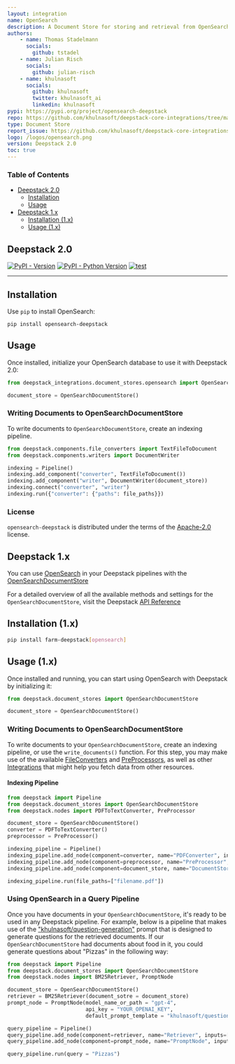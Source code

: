 ```yaml
---
layout: integration
name: OpenSearch
description: A Document Store for storing and retrieval from OpenSearch
authors:
    - name: Thomas Stadelmann
      socials:
        github: tstadel
    - name: Julian Risch
      socials:
        github: julian-risch
    - name: khulnasoft
      socials:
        github: khulnasoft
        twitter: khulnasoft_ai
        linkedin: khulnasoft
pypi: https://pypi.org/project/opensearch-deepstack
repo: https://github.com/khulnasoft/deepstack-core-integrations/tree/main/integrations/opensearch
type: Document Store
report_issue: https://github.com/khulnasoft/deepstack-core-integrations/issues
logo: /logos/opensearch.png
version: Deepstack 2.0
toc: true
---
```


### Table of Contents

- [Deepstack 2.0](#deepstack-20)
  - [Installation](#installation)
  - [Usage](#usage)
- [Deepstack 1.x](#deepstack-1x)
  - [Installation (1.x)](#installation-1x)
  - [Usage (1.x)](#usage-1x)

## Deepstack 2.0

[![PyPI - Version](https://img.shields.io/pypi/v/opensearch-deepstack.svg)](https://pypi.org/project/opensearch-deepstack)
[![PyPI - Python Version](https://img.shields.io/pypi/pyversions/opensearch-deepstack.svg)](https://pypi.org/project/opensearch-deepstack)
[![test](https://github.com/khulnasoft/deepstack-core-integrations/actions/workflows/opensearch.yml/badge.svg)](https://github.com/khulnasoft/deepstack-core-integrations/actions/workflows/opensearch.yml)

-----

## Installation
Use `pip` to install OpenSearch:

```console
pip install opensearch-deepstack
```
## Usage
Once installed, initialize your OpenSearch database to use it with Deepstack 2.0:

```python
from deepstack_integrations.document_stores.opensearch import OpenSearchDocumentStore

document_store = OpenSearchDocumentStore()
```

### Writing Documents to OpenSearchDocumentStore
To write documents to `OpenSearchDocumentStore`, create an indexing pipeline.

```python
from deepstack.components.file_converters import TextFileToDocument
from deepstack.components.writers import DocumentWriter

indexing = Pipeline()
indexing.add_component("converter", TextFileToDocument())
indexing.add_component("writer", DocumentWriter(document_store))
indexing.connect("converter", "writer")
indexing.run({"converter": {"paths": file_paths}})
```

### License

`opensearch-deepstack` is distributed under the terms of the [Apache-2.0](https://spdx.org/licenses/Apache-2.0.html) license.

## Deepstack 1.x
You can use [OpenSearch](https://opensearch.org/docs/latest/#docker-quickstart) in your Deepstack pipelines with the [OpenSearchDocumentStore](https://docs.deepstack.khulnasoft.com/v1.25/docs/document_store#initialization)

For a detailed overview of all the available methods and settings for the `OpenSearchDocumentStore`, visit the Deepstack [API Reference](https://docs.deepstack.khulnasoft.com/v1.25/reference/document-store-api#opensearchdocumentstore)

## Installation (1.x)

```bash
pip install farm-deepstack[opensearch]
```

## Usage (1.x)

Once installed and running, you can start using OpenSearch with Deepstack by initializing it: 

```python
from deepstack.document_stores import OpenSearchDocumentStore

document_store = OpenSearchDocumentStore()
```

### Writing Documents to OpenSearchDocumentStore

To write documents to your `OpenSearchDocumentStore`, create an indexing pipeline, or use the `write_documents()` function.
For this step, you may make use of the available [FileConverters](https://docs.deepstack.khulnasoft.com/v1.25/docs/file_converters) and [PreProcessors](https://docs.deepstack.khulnasoft.com/v1.25/docs/preprocessor), as well as other [Integrations](/integrations) that might help you fetch data from other resources.

#### Indexing Pipeline

```python
from deepstack import Pipeline
from deepstack.document_stores import OpenSearchDocumentStore
from deepstack.nodes import PDFToTextConverter, PreProcessor

document_store = OpenSearchDocumentStore()
converter = PDFToTextConverter()
preprocessor = PreProcessor()

indexing_pipeline = Pipeline()
indexing_pipeline.add_node(component=converter, name="PDFConverter", inputs=["File"])
indexing_pipeline.add_node(component=preprocessor, name="PreProcessor", inputs=["PDFConverter"])
indexing_pipeline.add_node(component=document_store, name="DocumentStore", inputs=["PreProcessor"])

indexing_pipeline.run(file_paths=["filename.pdf"])
```

### Using OpenSearch in a Query Pipeline

Once you have documents in your `OpenSearchDocumentStore`, it's ready to be used in any Deepstack pipeline. For example, below is a pipeline that makes use of the ["khulnasoft/question-generation"](https://prompthub.khulnasoft.com/?prompt=khulnasoft%2Fquestion-generation) prompt that is designed to generate questions for the retrieved documents. If our `OpenSearchDocumentStore` had documents about food in it, you could generate questions about "Pizzas" in the following way:

```python
from deepstack import Pipeline
from deepstack.document_stores import OpenSearchDocumentStore
from deepstack.nodes import BM25Retriever, PromptNode

document_store = OpenSearchDocumentStore()
retriever = BM25Retriever(document_sotre = document_store)
prompt_node = PromptNode(model_name_or_path = "gpt-4",
                         api_key = "YOUR_OPENAI_KEY",
                         default_prompt_template = "khulnasoft/question-generation")

query_pipeline = Pipeline()
query_pipeline.add_node(component=retriever, name="Retriever", inputs=["Query"])
query_pipeline.add_node(component=prompt_node, name="PromptNode", inputs=["Retriever"])

query_pipeline.run(query = "Pizzas")
```
